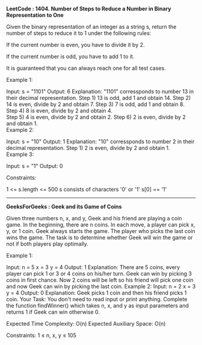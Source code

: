 **LeetCode : 1404. Number of Steps to Reduce a Number in Binary Representation to One**

Given the binary representation of an integer as a string s, return the number of steps to reduce it to 1 under the following rules:

If the current number is even, you have to divide it by 2.

If the current number is odd, you have to add 1 to it.

It is guaranteed that you can always reach one for all test cases.

 

Example 1:

Input: s = "1101"
Output: 6
Explanation: "1101" corressponds to number 13 in their decimal representation.
Step 1) 13 is odd, add 1 and obtain 14. 
Step 2) 14 is even, divide by 2 and obtain 7.
Step 3) 7 is odd, add 1 and obtain 8.
Step 4) 8 is even, divide by 2 and obtain 4.  
Step 5) 4 is even, divide by 2 and obtain 2. 
Step 6) 2 is even, divide by 2 and obtain 1.  
Example 2:

Input: s = "10"
Output: 1
Explanation: "10" corressponds to number 2 in their decimal representation.
Step 1) 2 is even, divide by 2 and obtain 1.  
Example 3:

Input: s = "1"
Output: 0
 

Constraints:

1 <= s.length <= 500
s consists of characters '0' or '1'
s[0] == '1'


****


**GeeksForGeeks : Geek and its Game of Coins**

Given three numbers n, x, and y, Geek and his friend are playing a coin game. In the beginning, there are n coins. In each move, a player can pick x, y, or 1 coin. Geek always starts the game. The player who picks the last coin wins the game. The task is to determine whether Geek will win the game or not if both players play optimally.

Example 1:

Input: 
n = 5
x = 3
y = 4
Output: 
1
Explanation:
There are 5 coins, every player can pick 1 or 3 or 4 coins on his/her turn. Geek can win by picking 3 coins in first chance. Now 2 coins will be left so his friend will pick one coin and now Geek can win by picking the last coin.
Example 2:
Input:
n = 2
x = 3
y = 4
Output:
0
Explanation: 
Geek picks 1 coin and then his friend picks 1 coin.
Your Task: 
You don't need to read input or print anything. Complete the function findWinner() which takes n, x, and y as input parameters and returns 1 if Geek can win otherwise 0.

Expected Time Complexity: O(n)
Expected Auxiliary Space: O(n)
 
Constraints:
1 ≤ n, x, y ≤ 105
